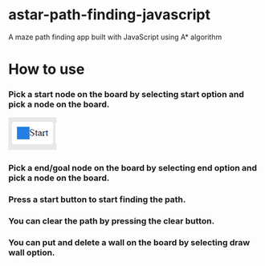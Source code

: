 # astar-path-finding-javascript
A maze path finding app built with JavaScript using A* algorithm

# How to use

### Pick a start node on the board by selecting start option and pick a node on the board.
![Start option](/images/start-option.png "Start option")

### Pick a end/goal node on the board by selecting end option and pick a node on the board. 
### Press a start button to start finding the path.
### You can clear the path by pressing the clear button.
### You can put and delete a wall on the board by selecting draw wall option.
